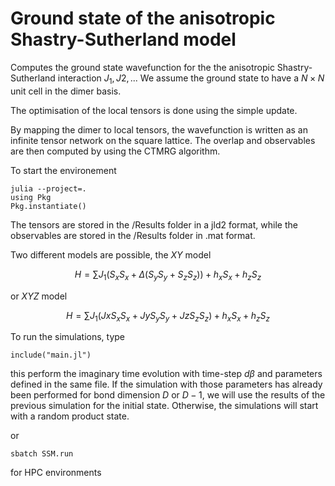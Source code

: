 # Ground state of the anisotropic Shastry-Sutherland model


Computes the ground state wavefunction for the the anisotropic Shastry-Sutherland interaction $J_1, J2, ..$. We assume the ground state to have a $N\times N$ unit cell in the dimer basis. 

The optimisation of the local tensors is done using the simple update. 

By mapping the dimer to local tensors, the wavefunction is written as an infinite tensor network on the square lattice. The overlap and observables are then computed by using the CTMRG algorithm.

To start the environement 
```
julia --project=.
using Pkg
Pkg.instantiate()
```


The tensors are stored in the /Results folder in a jld2 format, while the observables are stored in the /Results folder in .mat format.

Two different models are possible, the $XY$ model

$$
H = \sum J_1 (S_x S_x + \Delta (S_y S_y + S_z S_z)) + h_x S_x + h_z S_z
$$

or $XYZ$ model

$$
H = \sum J_1 (Jx S_x S_x + Jy S_y S_y + Jz S_z S_z) + h_x S_x + h_z S_z
$$

To run the simulations, type 

```
include("main.jl")
```
this perform the imaginary time evolution with time-step $d\beta$ and parameters defined in the same file. If the simulation with those parameters has already been performed for bond dimension $D$ or $D-1$, we will use the results of the previous simulation for the initial state. Otherwise, the simulations will start with a random product state. 

or 
```
sbatch SSM.run
```

for HPC environments
